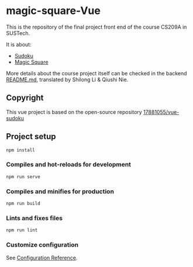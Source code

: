 # magic-square-Vue
This is the repository of the final project front end of the course CS209A in SUSTech.

It is about:
- [Sudoku](https://en.wikipedia.org/wiki/Sudoku)
- [Magic Square](https://en.wikipedia.org/wiki/Magic_square)

More details about the course project itself can be checked in the backend [README.md](https://github.com/quantum-square/magic-square/blob/main/README.md), translated by Shilong Li & Qiushi Nie.


## Copyright
This vue project is based on the open-source repository [17881055/vue-sudoku](https://github.com/17881055/vue-sudoku)

## Project setup

```
npm install
```

### Compiles and hot-reloads for development

```
npm run serve
```

### Compiles and minifies for production

```
npm run build
```

### Lints and fixes files

```
npm run lint
```

### Customize configuration

See [Configuration Reference](https://cli.vuejs.org/config/).
